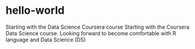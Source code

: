 # hello-world

Starting with the Data Science Coursera course
Starting with the Coursera Data Science course. Looking forward to become comfortable with R language and Data Science (DS)
